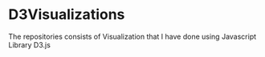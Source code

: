 # D3Visualizations
The repositories consists of Visualization that I have done using Javascript Library D3.js
